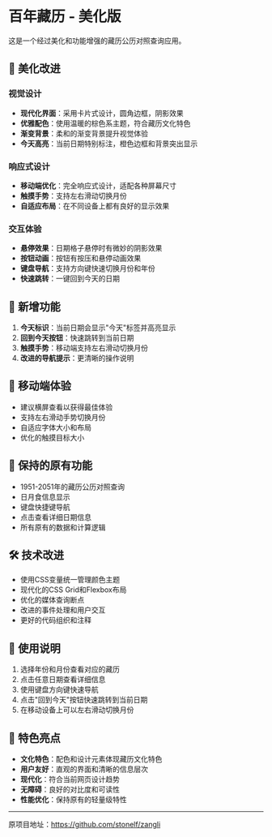 # 百年藏历 - 美化版

这是一个经过美化和功能增强的藏历公历对照查询应用。

## 🎨 美化改进

### 视觉设计
- **现代化界面**：采用卡片式设计，圆角边框，阴影效果
- **优雅配色**：使用温暖的棕色系主题，符合藏历文化特色
- **渐变背景**：柔和的渐变背景提升视觉体验
- **今天高亮**：当前日期特别标注，橙色边框和背景突出显示

### 响应式设计
- **移动端优化**：完全响应式设计，适配各种屏幕尺寸
- **触摸手势**：支持左右滑动切换月份
- **自适应布局**：在不同设备上都有良好的显示效果

### 交互体验
- **悬停效果**：日期格子悬停时有微妙的阴影效果
- **按钮动画**：按钮有按压和悬停动画效果
- **键盘导航**：支持方向键快速切换月份和年份
- **快速跳转**：一键回到今天的日期

## 🚀 新增功能

1. **今天标识**：当前日期会显示"今天"标签并高亮显示
2. **回到今天按钮**：快速跳转到当前日期
3. **触摸手势**：移动端支持左右滑动切换月份
4. **改进的导航提示**：更清晰的操作说明

## 📱 移动端体验

- 建议横屏查看以获得最佳体验
- 支持左右滑动手势切换月份
- 自适应字体大小和布局
- 优化的触摸目标大小

## 🎯 保持的原有功能

- 1951-2051年的藏历公历对照查询
- 日月食信息显示
- 键盘快捷键导航
- 点击查看详细日期信息
- 所有原有的数据和计算逻辑

## 🛠 技术改进

- 使用CSS变量统一管理颜色主题
- 现代化的CSS Grid和Flexbox布局
- 优化的媒体查询断点
- 改进的事件处理和用户交互
- 更好的代码组织和注释

## 📖 使用说明

1. 选择年份和月份查看对应的藏历
2. 点击任意日期查看详细信息
3. 使用键盘方向键快速导航
4. 点击"回到今天"按钮快速跳转到当前日期
5. 在移动设备上可以左右滑动切换月份

## 🌟 特色亮点

- **文化特色**：配色和设计元素体现藏历文化特色
- **用户友好**：直观的界面和清晰的信息层次
- **现代化**：符合当前网页设计趋势
- **无障碍**：良好的对比度和可读性
- **性能优化**：保持原有的轻量级特性

---

原项目地址：https://github.com/stonelf/zangli 